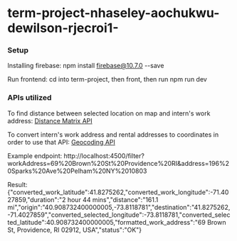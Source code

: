 # term-project-nhaseley-aochukwu-dewilson-rjecroi1-

### Setup
Installing firebase: 
npm install firebase@10.7.0 --save

Run frontend:
cd into term-project, then front, then run npm run dev

### APIs utilized
To find distance between selected location on map and intern's work address: [Distance Matrix API](https://distancematrix.ai/distance-matrix-api)

To convert intern's work address and rental addresses to coordinates in order to use that API: [Geocoding API](https://distancematrix.ai/geocoding-api)

Example endpoint: 
http://localhost:4500/filter?workAddress=69%20Brown%20St%20Providence%20RI&address=196%20Sparks%20Ave%20Pelham%20NY%2010803

Result:
{"converted_work_latitude":41.8275262,"converted_work_longitude":-71.4027859,"duration":"2 hour 44 mins","distance":"161.1 mi","origin":"40.908732400000005,-73.8118781","destination":"41.8275262,-71.4027859","converted_selected_longitude":-73.8118781,"converted_selected_latitude":40.908732400000005,"formatted_work_address":"69 Brown St, Providence, RI 02912, USA","status":"OK"}

